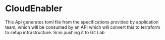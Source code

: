 # CloudEnabler

This Api generates toml file from the specifications provided by application team, which will be consumed by an API which will convert this to terraform to setup infrastructure.
Srini pushing it to Git Lab